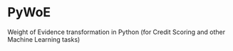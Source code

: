 # PyWoE
Weight of Evidence transformation in Python (for Credit Scoring and other Machine Learning tasks) 
